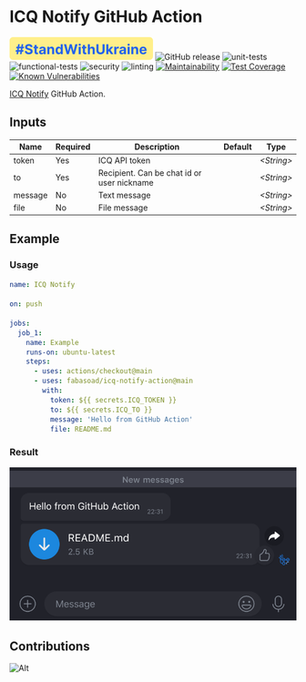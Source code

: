 # ICQ Notify GitHub Action

[![Stand With Ukraine](https://raw.githubusercontent.com/vshymanskyy/StandWithUkraine/main/badges/StandWithUkraine.svg)](https://stand-with-ukraine.pp.ua)
![GitHub release](https://img.shields.io/github/v/release/fabasoad/icq-notify-action?include_prereleases)
![unit-tests](https://github.com/fabasoad/icq-notify-action/actions/workflows/unit-tests.yml/badge.svg)
![functional-tests](https://github.com/fabasoad/icq-notify-action/actions/workflows/functional-tests.yml/badge.svg)
![security](https://github.com/fabasoad/icq-notify-action/actions/workflows/security.yml/badge.svg)
![linting](https://github.com/fabasoad/icq-notify-action/actions/workflows/linting.yml/badge.svg)
[![Maintainability](https://api.codeclimate.com/v1/badges/1827148121eb4f330c1b/maintainability)](https://codeclimate.com/github/fabasoad/icq-notify-action/maintainability)
[![Test Coverage](https://api.codeclimate.com/v1/badges/1827148121eb4f330c1b/test_coverage)](https://codeclimate.com/github/fabasoad/icq-notify-action/test_coverage)
[![Known Vulnerabilities](https://snyk.io/test/github/fabasoad/icq-notify-action/badge.svg?targetFile=package.json)](https://snyk.io/test/github/fabasoad/icq-notify-action?targetFile=package.json)

[ICQ Notify](https://github.com/fabasoad/icq-notify-action) GitHub Action.

## Inputs

| Name    | Required | Description                                | Default | Type             |
|---------|----------|--------------------------------------------|---------|------------------|
| token   | Yes      | ICQ API token                              |         | _&lt;String&gt;_ |
| to      | Yes      | Recipient. Can be chat id or user nickname |         | _&lt;String&gt;_ |
| message | No       | Text message                               |         | _&lt;String&gt;_ |
| file    | No       | File message                               |         | _&lt;String&gt;_ |

## Example

### Usage

```yaml
name: ICQ Notify

on: push

jobs:
  job_1:
    name: Example
    runs-on: ubuntu-latest
    steps:
      - uses: actions/checkout@main
      - uses: fabasoad/icq-notify-action@main
        with:
          token: ${{ secrets.ICQ_TOKEN }}
          to: ${{ secrets.ICQ_TO }}
          message: 'Hello from GitHub Action'
          file: README.md
```

### Result

![Result](screenshot.png)

## Contributions

![Alt](https://repobeats.axiom.co/api/embed/1463254973ac0e91284e7437325e373de758614d.svg "Repobeats analytics image")
